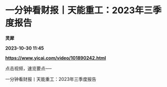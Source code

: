 # 一分钟看财报丨天能重工：2023年三季度报告
**灵犀**

**2023-10-30 11:45**

**https://www.yicai.com/video/101890242.html**

点击视频，速览要点──

一分钟看财报丨天能重工：2023年三季度报告